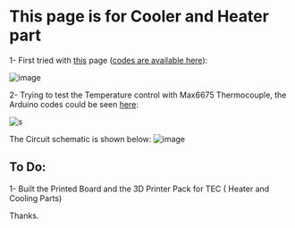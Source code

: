 # This page is for Cooler and Heater part


1- First tried with [this](https://www.instructables.com/DIY-Cooler/) page ([codes are available here](https://github.com/Startup-Data/UN-Hakim-PCR/blob/main/Arduino/Temperature/PCR-cooling-heating/PCR-cooling-heating.ino)):

![image](https://user-images.githubusercontent.com/6679151/119461199-b6ff0180-bd54-11eb-9cdc-41d37eca5c7a.png)

2- Trying to test the Temperature control with Max6675 Thermocouple, the Arduino codes could be seen [here](https://github.com/Startup-Data/UN-Hakim-PCR/tree/main/Arduino/Temperature/PCR-cooling-heating-Thermocouple-Max6675_better):

![s](https://i.stack.imgur.com/6xsx6.jpg)


The Circuit schematic is shown below:
![image](https://user-images.githubusercontent.com/6679151/119708383-59140c00-be71-11eb-8dcd-5ec903dbabcb.png)


## To Do:

1- Built the Printed Board and the 3D Printer Pack for TEC ( Heater and Cooling Parts)

Thanks.
